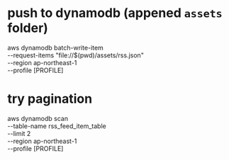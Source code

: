# push to dynamodb (appened `assets` folder)
aws dynamodb batch-write-item \
    --request-items "file://$(pwd)/assets/rss.json" \
    --region ap-northeast-1 \
    --profile [PROFILE] 

# try pagination
aws dynamodb scan \
    --table-name rss_feed_item_table \
    --limit 2 \
    --region ap-northeast-1 \
    --profile [PROFILE]